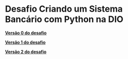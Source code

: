 # Desafio Criando um Sistema Bancário com Python na DIO

**[Versão 0 do desafio](https://github.com/mekaroi/Desafio-projeto-bancario-DIO/blob/main/DESAFIO_V0.md)** 

**[Versão 1 do desafio](https://github.com/mekaroi/Desafio-projeto-bancario-DIO/blob/main/DESAFIO_V1.md)**

**[Versão 2 do desafio](https://github.com/mekaroi/Desafio-projeto-bancario-DIO/blob/main/DESAFIO_V2.md)**
